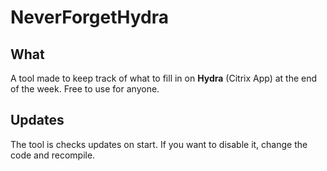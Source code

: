 # NeverForgetHydra
## What
A tool made to keep track of what to fill in on **Hydra** (Citrix App) at the end of the week.
Free to use for anyone.

## Updates
The tool is checks updates on start.
If you want to disable it, change the code and recompile.
